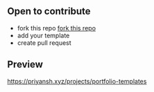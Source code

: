 ## Open to contribute 
- fork this repo [fork this repo](https://github.com/priyanshprajapat/portfolio-templates/fork)
-  add your template
- create pull request 


## Preview
 https://priyansh.xyz/projects/portfolio-templates
